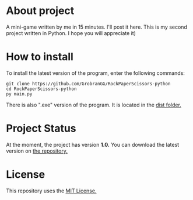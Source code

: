 # About project
A mini-game written by me in 15 minutes. I'll post it here. This is my second project written in Python. I hope you will appreciate it)

# How to install
To install the latest version of the program, enter the following commands:
```
git clone https://github.com/GrobranGG/RockPaperScissors-python
cd RockPaperScissors-python
py main.py
```
There is also ".exe" version of the program. It is located in the [dist folder.](https://github.com/GrobranGG/RockPaperScissors-python/tree/main/dist)

# Project Status
At the moment, the project has version __1.0.__ You can download the latest version on [the repository.](https://github.com/GrobranGG/RockPaperScissors-python)

# License
This repository uses the [MIT License.](https://github.com/GrobranGG/RockPaperScissors-python/blob/main/LICENSE)
